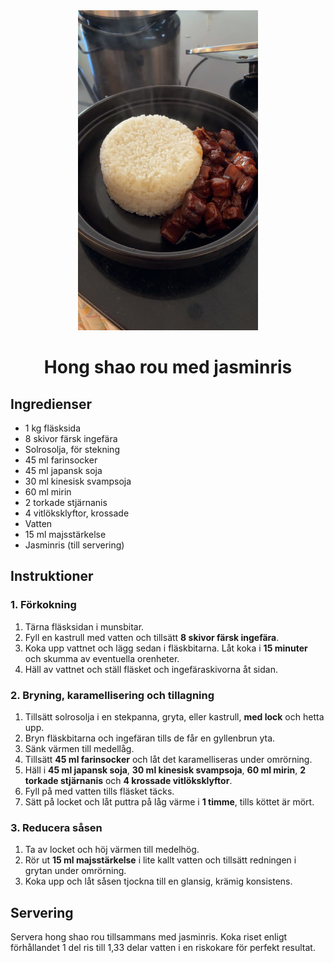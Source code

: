 <div align="center">
    <img src="/hong-shao-rou/hong-shao-rou.jpg" 
         alt="Hong shao rou" 
         title="Hong shao rou" 
         style="height: 512px">
    <h1>Hong shao rou med jasminris</h1>
</div>

## Ingredienser

- 1 kg fläsksida
- 8 skivor färsk ingefära
- Solrosolja, för stekning
- 45 ml farinsocker
- 45 ml japansk soja
- 30 ml kinesisk svampsoja
- 60 ml mirin
- 2 torkade stjärnanis
- 4 vitlöksklyftor, krossade
- Vatten
- 15 ml majsstärkelse
- Jasminris (till servering)

## Instruktioner

### 1. Förkokning

1. Tärna fläsksidan i munsbitar.
2. Fyll en kastrull med vatten och tillsätt **8 skivor färsk ingefära**.
3. Koka upp vattnet och lägg sedan i fläskbitarna. Låt koka i **15 minuter** och skumma av eventuella orenheter.
4. Häll av vattnet och ställ fläsket och ingefäraskivorna åt sidan.

### 2. Bryning, karamellisering och tillagning

1. Tillsätt solrosolja i en stekpanna, gryta, eller kastrull, **med lock** och hetta upp.
3. Bryn fläskbitarna och ingefäran tills de får en gyllenbrun yta.
4. Sänk värmen till medellåg.
5. Tillsätt **45 ml farinsocker** och låt det karamelliseras under omrörning.
6. Häll i **45 ml japansk soja**, **30 ml kinesisk svampsoja**, **60 ml mirin**, **2 torkade stjärnanis** och **4 krossade vitlöksklyftor**.
7. Fyll på med vatten tills fläsket täcks.
8. Sätt på locket och låt puttra på låg värme i **1 timme**, tills köttet är mört.

### 3. Reducera såsen

1. Ta av locket och höj värmen till medelhög.
2. Rör ut **15 ml majsstärkelse** i lite kallt vatten och tillsätt redningen i grytan under omrörning.
3. Koka upp och låt såsen tjockna till en glansig, krämig konsistens.

## Servering

Servera hong shao rou tillsammans med jasminris. Koka riset enligt förhållandet 1 del ris till 1,33 delar vatten i en riskokare för perfekt resultat.
